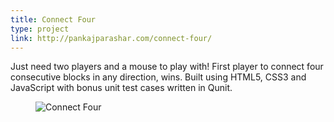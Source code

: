 ```yaml
---
title: Connect Four
type: project
link: http://pankajparashar.com/connect-four/
---
```


Just need two players and a mouse to play with! First player to connect four
consecutive blocks in any direction, wins. Built using HTML5, CSS3 and JavaScript
with bonus unit test cases written in Qunit.

<figure>
    <img src="http://res.cloudinary.com/dw9fem4ki/image/upload/c_scale,w_800/v1418907523/connect_four.png" alt="Connect Four" style="margin-bottom: -1.5em;">
</figure>
